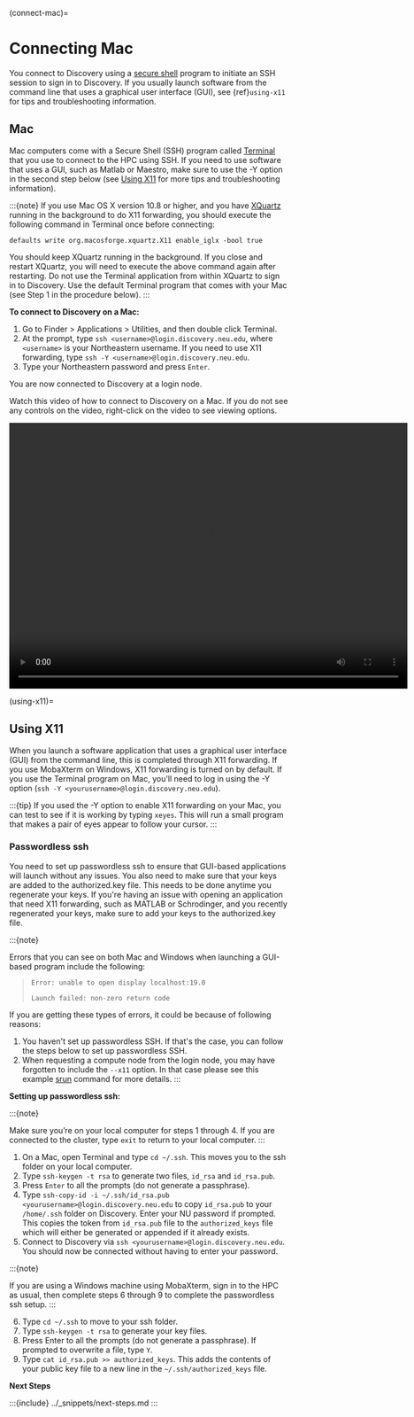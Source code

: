 (connect-mac)=

# Connecting Mac

You connect to Discovery using a [secure shell](https://www.ssh.com/ssh/protocol/) program to initiate an SSH session to
sign in to Discovery. If you usually launch software from the command line that uses a graphical user interface (GUI), see {ref}`using-x11` for tips and troubleshooting information.

## Mac

Mac computers come with a Secure Shell (SSH) program called [Terminal](https://support.apple.com/guide/terminal/welcome/mac)
that you use to connect to the HPC using SSH. If you need to use software that uses a GUI, such as Matlab or Maestro, make sure to use the -Y option in the second step below (see [Using X11](using-x11) for more tips and troubleshooting information).

:::{note}
If you use Mac OS X version 10.8 or higher, and you have [XQuartz](https://www.xquartz.org/) running in the background to do X11 forwarding, you should execute the following command in Terminal once before connecting:

`defaults write org.macosforge.xquartz.X11 enable_iglx -bool true`

You should keep XQuartz running in the background. If you close and restart XQuartz, you will need to execute the above command again after restarting. Do not use the Terminal application from within XQuartz to sign in to Discovery. Use
the default Terminal program that comes with your Mac (see Step 1 in the procedure below).
:::

**To connect to Discovery on a Mac:**

1. Go to Finder > Applications > Utilities, and then double click Terminal.
1. At the prompt, type `ssh <username>@login.discovery.neu.edu`, where `<username>` is your Northeastern username. If you need to use X11 forwarding, type `ssh -Y <username>@login.discovery.neu.edu`.
1. Type your Northeastern password and press `Enter`.

You are now connected to Discovery at a login node.

Watch this video of how to connect to Discovery on a Mac. If you do not see any controls on the video, right-click on the video to see viewing options.

<video width="720" height="480" controls>
  <source src="../_static/video/connect_mac_terminal.mp4" type="video/mp4">
  Your browser does not support the video tag.
</video>
<!-- ![Alt text](../_static/video/connect_mac_terminal.mp4) -->

(using-x11)=

## Using X11

When you launch a software application that uses a graphical user interface (GUI) from the command line, this is completed through X11 forwarding. If you use MobaXterm on Windows, X11 forwarding
is turned on by default. If you use the Terminal program on Mac, you'll need to log in using the -Y option (`ssh -Y <yourusername>@login.discovery.neu.edu`).

:::{tip}
If you used the -Y option to enable X11 forwarding on your Mac, you can test to see if it is working by typing `xeyes`. This will run a small program that makes
a pair of eyes appear to follow your cursor.
:::

### Passwordless ssh

You need to set up passwordless ssh to ensure that GUI-based applications will launch without any issues. You also
need to make sure that your keys are added to the authorized.key file. This needs to be done anytime you regenerate your keys. If you're having
an issue with opening an application that need X11 forwarding, such as MATLAB or Schrodinger, and you recently regenerated your keys, make sure to
add your keys to the authorized.key file.

:::{note}

Errors that you can see on both Mac and Windows when launching a GUI-based program include the following:
>
> `Error: unable to open display localhost:19.0`
>
> `Launch failed: non-zero return code`

If you are getting these types of errors, it could be because of following reasons:

1. You haven't set up passwordless SSH. If that's the case, you can follow the steps below to set up passwordless SSH.
1. When requesting a compute node from the login node, you may have forgotten to include the `--x11` option. In that case please see this example [srun](https://rc-docs.northeastern.edu/en/latest/using-discovery/srun.html?highlight=X11#srun-examples) command for more details.
:::

**Setting up passwordless ssh:**

:::{note}

Make sure you’re on your local computer for steps 1 through 4. If you are connected to the cluster, type `exit` to return to your local computer.
:::

1. On a Mac, open Terminal and type `cd ~/.ssh`. This moves you to the ssh folder on your local computer.
1. Type `ssh-keygen -t rsa` to generate two files, `id_rsa` and `id_rsa.pub`.
1. Press `Enter` to all the prompts (do not generate a passphrase).
1. Type `ssh-copy-id -i ~/.ssh/id_rsa.pub <yourusername>@login.discovery.neu.edu` to copy `id_rsa.pub` to your `/home/.ssh` folder on Discovery. Enter your NU password if prompted. This copies the token from `id_rsa.pub` file to the `authorized_keys` file which will either be generated or appended if it already exists.
1. Connect to Discovery via `ssh <yourusername>@login.discovery.neu.edu`. You should now be connected without having to enter your password.

:::{note}

If you are using a Windows machine using MobaXterm, sign in to the HPC as usual, then complete steps 6 through 9 to complete the passwordless ssh setup.
:::

6. Type `cd ~/.ssh` to move to your ssh folder.
1. Type `ssh-keygen -t rsa` to generate your key files.
1. Press Enter to all the prompts (do not generate a passphrase). If prompted to overwrite a file, type `Y`.
1. Type `cat id_rsa.pub >> authorized_keys`. This adds the contents of your public key file to a new line in the `~/.ssh/authorized_keys` file.

**Next Steps**

:::{include} ../_snippets/next-steps.md
:::
